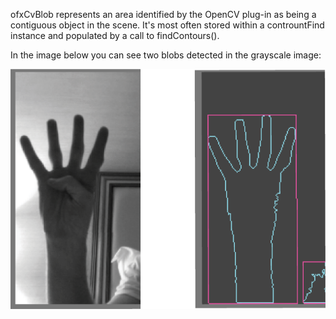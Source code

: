 ofxCvBlob represents an area identified by the OpenCV plug-in as being a contiguous object in the scene. It's most often stored within a contrountFind instance and populated by a call to findContours().

In the image below you can see two blobs detected in the grayscale image:

![](../images/ofxCvBlob.example.png)
